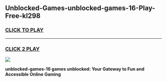 
## Unblocked-Games-unblocked-games-16-Play-Free-kl298
<h3>
<a href="https://premium76.site?title=unblocked-games-16&ref=21A">CLICK TO PLAY</a></h3>
<hr>

<h3>
<a href="https://premium76.site?title=unblocked-games-16&ref=21A">CLICK 2 PLAY</a>
  
</h3>

<a href="https://premium76.site?title=unblocked-games-16&ref=21A"><img src="https://clearcache.store/games.png"></a>


**unblocked-games-16 games unblocked: Your Gateway to Fun and Accessible Online Gaming**
